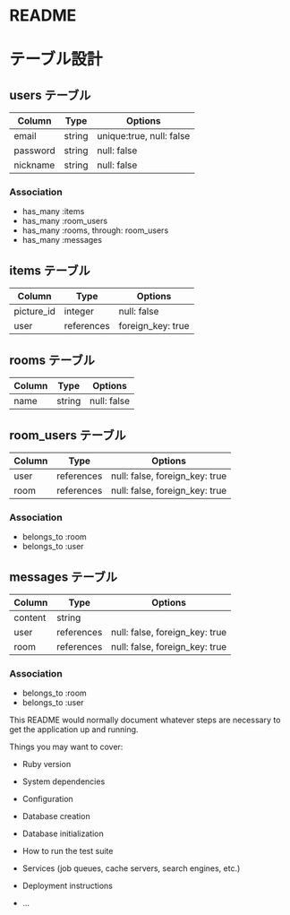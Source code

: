 # README

# テーブル設計

## users テーブル

| Column   | Type    | Options                  |
| ---------| ------- | ------------------------ |
| email    | string  | unique:true, null: false |　null: false, default: ""
| password | string  | null: false              |　null: false, default: ""
| nickname | string  | null: false              | #ニックネーム

### Association

- has_many :items
- has_many :room_users
- has_many :rooms, through: room_users
- has_many :messages

## items テーブル

| Column                | Type          | Options           |
| --------------------- | ------------- | ----------------- |
| picture_id            | integer       | null: false       |#商品の状態
| user                  | references    | foreign_key: true |

## rooms テーブル

| Column | Type   | Options     |
| ------ | ------ | ----------- |
| name   | string | null: false |

## room_users テーブル

| Column | Type       | Options                        |
| ------ | ---------- | ------------------------------ |
| user   | references | null: false, foreign_key: true |
| room   | references | null: false, foreign_key: true |

### Association

- belongs_to :room
- belongs_to :user

## messages テーブル

| Column  | Type       | Options                        |
| ------- | ---------- | ------------------------------ |
| content | string     |                                |
| user    | references | null: false, foreign_key: true |
| room    | references | null: false, foreign_key: true |

### Association

- belongs_to :room
- belongs_to :user









This README would normally document whatever steps are necessary to get the
application up and running.

Things you may want to cover:

* Ruby version

* System dependencies

* Configuration

* Database creation

* Database initialization

* How to run the test suite

* Services (job queues, cache servers, search engines, etc.)

* Deployment instructions

* ...

